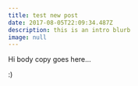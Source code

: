 ```yaml
---
title: test new post
date: 2017-08-05T22:09:34.487Z
description: this is an intro blurb
image: null
---
```

Hi body copy goes here… 

\:)
